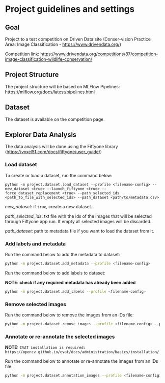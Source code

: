 # Project guidelines and settings

## Goal
Project to a test competition on Driven Data site (Conser-vision Practice Area: Image Classification - https://www.drivendata.org/)

Competition link: https://www.drivendata.org/competitions/87/competition-image-classification-wildlife-conservation/

## Project Structure
The project structure will be based on MLFlow Pipelines: https://mlflow.org/docs/latest/pipelines.html

## Dataset
The dataset is available on the competition page.

## Explorer Data Analysis
The data analysis will be done using the Fiftyone library (https://voxel51.com/docs/fiftyone/user_guide/)

### Load dataset

To create or load a dataset, run the command below:

    python -m project.dataset.load_dataset --profile <filename-config> --new_dataset <true> --launch_fiftyone <true> --force_dataset_replacement <true> --path_selected_ids <path_to_file_with_selected_ids> --path_dataset <path/to/metadata.csv>

*new_dataset*: if `true`, create a new dataset.

*path_selected_ids*: txt file with the ids of the images that will be selected through Fiftyone app run. If empty all selected images will be discarded.

*path_dataset*: path to metadata file if you want to load the dataset from it.

### Add labels and metadata

Run the command below to add the metadata to dataset:

```bash
python -m project.dataset.add_metadata --profile <filename-config>
```

Run the command below to add labels to dataset:

**NOTE: check if any required metadata has already been added**

```bash
python -m project.dataset.add_labels --profile <filename-config>
```

### Remove selected images

Run the command below to remove the images from an IDs file:

```bash
python -m project.dataset.remove_images --profile <filename-config> --path_ids_txt <path/to>/<filename-ids>.txt
```

### Annotate or re-annotate the selected images

**NOTE:** `CVAT installation is required: https://opencv.github.io/cvat/docs/administration/basics/installation/`

Run the command below to annotate or re-annotate the images from an IDs file:

```bash
python -m project.dataset.annotation_images --profile <filename-config> --path_ids_txt <path/to/filename-ids>.txt --url <cvat_url> --key_annotation <annotation_run_name>
```

